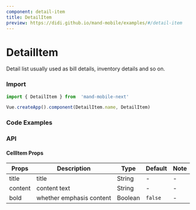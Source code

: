 ```yaml
---
component: detail-item
title: DetailItem
preview: https://didi.github.io/mand-mobile/examples/#/detail-item
---
```


# DetailItem


Detail list usually used as bill details, inventory details and so on.

### Import

```javascript
import { DetailItem } from  'mand-mobile-next'

Vue.createApp().component(DetailItem.name, DetailItem)
```

### Code Examples

<demo-wrapper
  src="src/packages/detail-item/demo"
  :demos="demos"
/>

<script setup>
const demos = import.meta.globEager('../../../src/packages/detail-item/demo/demo*.vue')
</script>

<!-- DEMO -->

### API

#### CellItem Props
|Props | Description | Type | Default | Note|
|----|-----|------|------|------|
|title|title|String|-|-|
|content|content text|String|-|-|
|bold|whether emphasis content|Boolean|`false`|-|
